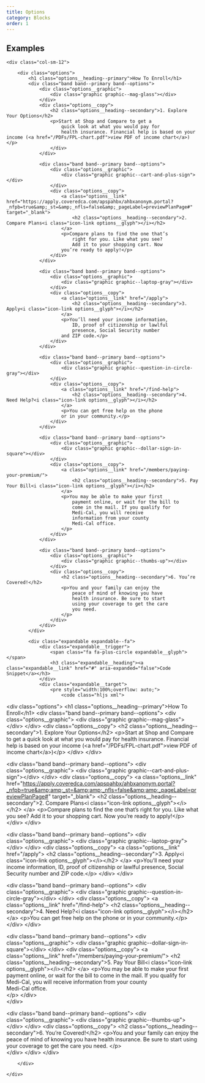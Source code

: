 ```yaml
---
title: Options
category: Blocks
order: 1
---
```


## Examples

<div class="row margin-top-65--desktop">

	<div class="col-sm-12">

		<div class="options">
			<h1 class="options__heading--primary">How To Enroll</h1> 
			<div class="band band--primary band--options"> 
				<div class="options__graphic">
					<div class="graphic graphic--mag-glass"></div>
				</div>
				<div class="options__copy">
					<h2 class="options__heading--secondary">1. Explore Your Options</h2>
					<p>Start at Shop and Compare to get a
						quick look at what you would pay for 
						health insurance. Financial help is based on your income (<a href="/PDFs/FPL-chart.pdf">view PDF of income chart</a>)</p>
					</div>
				</div>

				<div class="band band--primary band--options">
					<div class="options__graphic">
						<div class="graphic graphic--cart-and-plus-sign"></div>
					</div>
					<div class="options__copy">
						<a class="options__link" href="https://apply.coveredca.com/apspahbx/ahbxanonym.portal?_nfpb=true&amp;_st=&amp;_nfls=false&amp;_pageLabel=previewPlanPage#" target="_blank">
							<h2 class="options__heading--secondary">2. Compare Plans<i class="icon-link options__glyph"></i></h2>
						</a>
						<p>Compare plans to find the one that’s
							right for you. Like what you see?
							Add it to your shopping cart. Now
						you’re ready to apply!</p>
					</div>
				</div>

				<div class="band band--primary band--options">
					<div class="options__graphic">
						<div class="graphic graphic--laptop-gray"></div>
					</div>
					<div class="options__copy">
						<a class="options__link" href="/apply">
							<h2 class="options__heading--secondary">3. Apply<i class="icon-link options__glyph"></i></h2>
						</a>
						<p>You’ll need your income information,
							ID, proof of citizenship or lawlful
							presence, Social Security number
						and ZIP code.</p>
					</div>
				</div>

				<div class="band band--primary band--options">
					<div class="options__graphic">
						<div class="graphic graphic--question-in-circle-gray"></div>
					</div>
					<div class="options__copy">
						<a class="options__link" href="/find-help">
							<h2 class="options__heading--secondary">4. Need Help?<i class="icon-link options__glyph"></i></h2>
						</a>
						<p>You can get free help on the phone
						or in your community.</p>
					</div>
				</div>

				<div class="band band--primary band--options">
					<div class="options__graphic">
						<div class="graphic graphic--dollar-sign-in-square"></div>
					</div>
					<div class="options__copy">
						<a class="options__link" href="/members/paying-your-premium/">
							<h2 class="options__heading--secondary">5. Pay Your Bill<i class="icon-link options__glyph"></i></h2>
						</a>
						<p>You may be able to make your first
							payment online, or wait for the bill to
							come in the mail. If you qualify for 
							Medi-Cal, you will receive 
							information from your county  
							Medi-Cal office.     
						</p> 
					</div>  
				</div>

				<div class="band band--primary band--options"> 
					<div class="options__graphic">
						<div class="graphic graphic--thumbs-up"></div>
					</div>
					<div class="options__copy">
						<h2 class="options__heading--secondary">6. You’re Covered!</h2>
						<p>You and your family can enjoy the
							peace of mind of knowing you have
							health insurance. Be sure to start
							using your coverage to get the care
							you need. 
						</p>  
					</div>
				</div>
			</div>

			<div class="expandable expandable--fa">
				<div class="expandable__trigger">
					<span class="fa fa-plus-circle expandable__glyph"> </span>
					<h3 class="expandable__heading"><a class="expandable__link" href="#" aria-expanded="false">Code Snippet</a></h3>
				</div>
				<div class="expandable__target">
					<pre style="width:100%;overflow: auto;">
						<code class="hljs xml">
&lt;div class="options"&gt;
  &lt;h1 class="options__heading--primary"&gt;How To Enroll&lt;/h1&gt; 
  &lt;div class="band band--primary band--options"&gt; 
    &lt;div class="options__graphic"&gt;
      &lt;div class="graphic graphic--mag-glass"&gt;&lt;/div&gt;
    &lt;/div&gt;
    &lt;div class="options__copy"&gt;
      &lt;h2 class="options__heading--secondary"&gt;1. Explore Your Options&lt;/h2&gt;
      &lt;p&gt;Start at Shop and Compare to get a
        quick look at what you would pay for 
        health insurance. Financial help is based on your income (&lt;a href="/PDFs/FPL-chart.pdf"&gt;view PDF of income chart&lt;/a&gt;)&lt;/p&gt;
      &lt;/div&gt;
  &lt;/div&gt;

  &lt;div class="band band--primary band--options"&gt;
    &lt;div class="options__graphic"&gt;
      &lt;div class="graphic graphic--cart-and-plus-sign"&gt;&lt;/div&gt;
    &lt;/div&gt;
    &lt;div class="options__copy"&gt;
      &lt;a class="options__link" href="https://apply.coveredca.com/apspahbx/ahbxanonym.portal?_nfpb=true&amp;amp;_st=&amp;amp;_nfls=false&amp;amp;_pageLabel=previewPlanPage#" target="_blank"&gt;
        &lt;h2 class="options__heading--secondary"&gt;2. Compare Plans&lt;i class="icon-link options__glyph"&gt;&lt;/i&gt;&lt;/h2&gt;
      &lt;/a&gt;
      &lt;p&gt;Compare plans to find the one that’s
        right for you. Like what you see?
        Add it to your shopping cart. Now
      you’re ready to apply!&lt;/p&gt;
    &lt;/div&gt;
  &lt;/div&gt;

  &lt;div class="band band--primary band--options"&gt;
    &lt;div class="options__graphic"&gt;
      &lt;div class="graphic graphic--laptop-gray"&gt;&lt;/div&gt;
    &lt;/div&gt;
    &lt;div class="options__copy"&gt;
      &lt;a class="options__link" href="/apply"&gt;
        &lt;h2 class="options__heading--secondary"&gt;3. Apply&lt;i class="icon-link options__glyph"&gt;&lt;/i&gt;&lt;/h2&gt;
      &lt;/a&gt;
      &lt;p&gt;You’ll need your income information,
        ID, proof of citizenship or lawlful
        presence, Social Security number
      and ZIP code.&lt;/p&gt;
    &lt;/div&gt;
  &lt;/div&gt;

  &lt;div class="band band--primary band--options"&gt;
    &lt;div class="options__graphic"&gt;
      &lt;div class="graphic graphic--question-in-circle-gray"&gt;&lt;/div&gt;
    &lt;/div&gt;
    &lt;div class="options__copy"&gt;
      &lt;a class="options__link" href="/find-help"&gt;
        &lt;h2 class="options__heading--secondary"&gt;4. Need Help?&lt;i class="icon-link options__glyph"&gt;&lt;/i&gt;&lt;/h2&gt;
      &lt;/a&gt;
      &lt;p&gt;You can get free help on the phone
      or in your community.&lt;/p&gt;
    &lt;/div&gt;
  &lt;/div&gt;

  &lt;div class="band band--primary band--options"&gt;
    &lt;div class="options__graphic"&gt;
      &lt;div class="graphic graphic--dollar-sign-in-square"&gt;&lt;/div&gt;
    &lt;/div&gt;
    &lt;div class="options__copy"&gt;
      &lt;a class="options__link" href="/members/paying-your-premium/"&gt;
        &lt;h2 class="options__heading--secondary"&gt;5. Pay Your Bill&lt;i class="icon-link options__glyph"&gt;&lt;/i&gt;&lt;/h2&gt;
      &lt;/a&gt;
      &lt;p&gt;You may be able to make your first
        payment online, or wait for the bill to
        come in the mail. If you qualify for 
        Medi-Cal, you will receive 
        information from your county  
        Medi-Cal office.     
      &lt;/p&gt; 
    &lt;/div&gt;  
  &lt;/div&gt;

  &lt;div class="band band--primary band--options"&gt; 
    &lt;div class="options__graphic"&gt;
      &lt;div class="graphic graphic--thumbs-up"&gt;&lt;/div&gt;
    &lt;/div&gt;
    &lt;div class="options__copy"&gt;
      &lt;h2 class="options__heading--secondary"&gt;6. You’re Covered!&lt;/h2&gt;
      &lt;p&gt;You and your family can enjoy the
        peace of mind of knowing you have
        health insurance. Be sure to start
        using your coverage to get the care
        you need. 
      &lt;/p&gt;  
    &lt;/div&gt;
  &lt;/div&gt;
&lt;/div&gt;
						</code>
					</pre>
				</div>
		</div>

		</div>

	</div>

